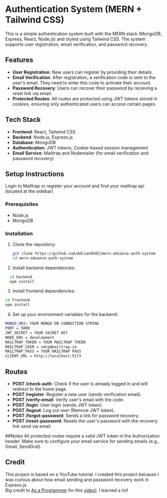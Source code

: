 # Authentication System (MERN + Tailwind CSS)

This is a simple authentication system built with the MERN stack (MongoDB, Express, React, Node.js) and styled using Tailwind CSS. The system supports user registration, email verification, and password recovery.

## Features

- **User Registration**: New users can register by providing their details.
- **Email Verification**: After registration, a verification code is sent to the user's email. They need to enter this code to activate their account.
- **Password Recovery**: Users can recover their password by receiving a reset link via email.
- **Protected Routes**: All routes are protected using JWT tokens stored in cookies, ensuring only authenticated users can access certain pages.

## Tech Stack

- **Frontend**: React, Tailwind CSS
- **Backend**: Node.js, Express.js
- **Database**: MongoDB
- **Authentication**: JWT tokens, Cookie-based session management
- **Email Service**: Mailtrap and Nodemailer (for email verification and password recovery)

## Setup Instructions
Login to Mailtrap or register your account and find your mailtrap api (located at the sidebar)

### Prerequisites
- Node.js
- MongoDB

### Installation

1. Clone the repository:
   ```bash
   git clone https://github.com/Adrian9502/mern-advance-auth-system
   cd mern-advance-auth-system
   ```
2. Install backend dependencies:

  ```bash
    cd backend
    npm install
  ```

3. Install frontend dependencies:

  ```bash
  cd frontend
  npm install
  ```
4. Set up your environment variables for the backend:

  ```bash
  MONGO_URI= YOUR MONGO DB CONNECTION STRING
  PORT = 5000
  JWT_SECRET = YOUR SECRET KEY
  NODE_ENV = development
  MAILTRAP_TOKEN = YOUR MAILTRAP TOKEN
  MAILTRAP_USER = smtp@mailtrap.io
  MAILTRAP_PASS = YOUR MAILTRAP PASS
  CLIENT_URL = http://localhost:5173
  ```
## Routes
- **POST /check-auth**: Check if the user is already logged in and will redirect to the home page.
- **POST /register**: Register a new user (sends verification email).
- **POST /verify-email**: Verify user's email with the code.
- **POST /login**: User login (sends JWT token).
- **POST /logout**: Log out user (Remove JWT token).
- **POST /forgot-password**: Sends a link for password recovery.
- **POST /reset-password**: Resets the user's password with the recovery link send via email.

##Notes
All protected routes require a valid JWT token in the Authorization header.
Make sure to configure your email service for sending emails (e.g., Gmail, SendGrid).

## Credit
This project is based on a YouTube tutorial. I created this project because I was curious about how email sending and password recovery work in Express.js.  
Big credit to [As a Programmer](https://www.youtube.com/@asaprogrammer_) for this [video!](https://www.youtube.com/watch?v=pmvEgZC55Cg). I learned a lot!
